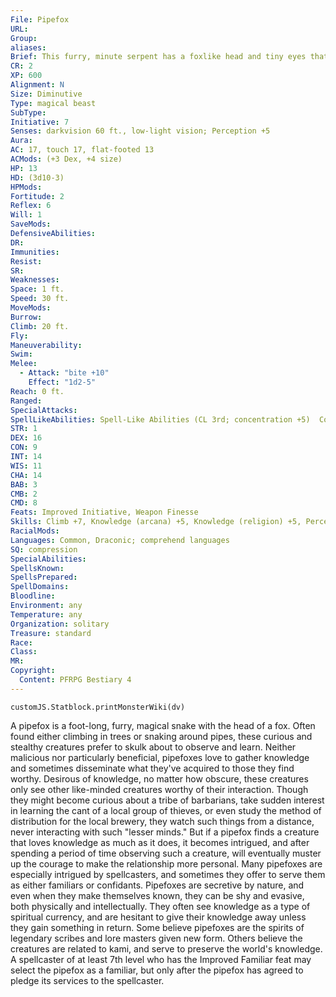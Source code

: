 ```yaml
---
File: Pipefox
URL: 
Group: 
aliases: 
Brief: This furry, minute serpent has a foxlike head and tiny eyes that glitter with intelligence.
CR: 2
XP: 600
Alignment: N
Size: Diminutive
Type: magical beast
SubType: 
Initiative: 7
Senses: darkvision 60 ft., low-light vision; Perception +5
Aura: 
AC: 17, touch 17, flat-footed 13
ACMods: (+3 Dex, +4 size)
HP: 13
HD: (3d10-3)
HPMods: 
Fortitude: 2
Reflex: 6
Will: 1
SaveMods: 
DefensiveAbilities: 
DR: 
Immunities: 
Resist: 
SR: 
Weaknesses: 
Space: 1 ft.
Speed: 30 ft.
MoveMods: 
Burrow: 
Climb: 20 ft.
Fly: 
Maneuverability: 
Swim: 
Melee: 
  - Attack: "bite +10"
    Effect: "1d2-5"
Reach: 0 ft.
Ranged: 
SpecialAttacks: 
SpellLikeAbilities: Spell-Like Abilities (CL 3rd; concentration +5)  Constant-comprehend languages   3/day-augury, vanishAPG   1/day-detect thoughts (DC 14), divination, greater invisibility (self only)
STR: 1
DEX: 16
CON: 9
INT: 14
WIS: 11
CHA: 14
BAB: 3
CMB: 2
CMD: 8
Feats: Improved Initiative, Weapon Finesse
Skills: Climb +7, Knowledge (arcana) +5, Knowledge (religion) +5, Perception +5, Sense Motive +2, Stealth +19
RacialMods: 
Languages: Common, Draconic; comprehend languages
SQ: compression
SpecialAbilities: 
SpellsKnown: 
SpellsPrepared: 
SpellDomains: 
Bloodline: 
Environment: any
Temperature: any
Organization: solitary
Treasure: standard
Race: 
Class: 
MR: 
Copyright:
  Content: PFRPG Bestiary 4
---
```

```dataviewjs
customJS.Statblock.printMonsterWiki(dv)
```
A pipefox is a foot-long, furry, magical snake with the head of a fox. Often found either climbing in trees or snaking around pipes, these curious and stealthy creatures prefer to skulk about to observe and learn. Neither malicious nor particularly beneficial, pipefoxes love to gather knowledge and sometimes disseminate what they've acquired to those they find worthy. Desirous of knowledge, no matter how obscure, these creatures only see other like-minded creatures worthy of their interaction. Though they might become curious about a tribe of barbarians, take sudden interest in learning the cant of a local group of thieves, or even study the method of distribution for the local brewery, they watch such things from a distance, never interacting with such "lesser minds." But if a pipefox finds a creature that loves knowledge as much as it does, it becomes intrigued, and after spending a period of time observing such a creature, will eventually muster up the courage to make the relationship more personal. Many pipefoxes are especially intrigued by spellcasters, and sometimes they offer to serve them as either familiars or confidants. Pipefoxes are secretive by nature, and even when they make themselves known, they can be shy and evasive, both physically and intellectually. They often see knowledge as a type of spiritual currency, and are hesitant to give their knowledge away unless they gain something in return. Some believe pipefoxes are the spirits of legendary scribes and lore masters given new form. Others believe the creatures are related to kami, and serve to preserve the world's knowledge. A spellcaster of at least 7th level who has the Improved Familiar feat may select the pipefox as a familiar, but only after the pipefox has agreed to pledge its services to the spellcaster.
